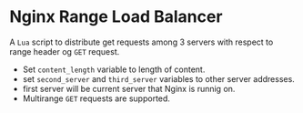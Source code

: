 # Nginx Range Load Balancer

A `Lua` script to distribute get requests among 3 servers with respect to range header og `GET` request.

- Set `content_length` variable to length of content.
- set `second_server` and `third_server` variables to other server addresses.
- first server will be current server that Nginx is runnig on.
- Multirange `GET` requests are supported.
